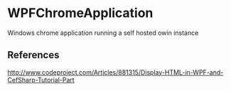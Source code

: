 # WPFChromeApplication
Windows chrome application running a self hosted owin instance

## References

http://www.codeproject.com/Articles/881315/Display-HTML-in-WPF-and-CefSharp-Tutorial-Part